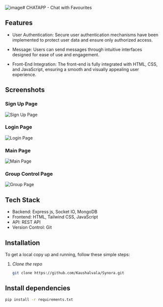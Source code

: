 ![image](https://github.com/user-attachments/assets/f75e15e4-7318-436e-8a4f-031346b1f8bf)# CHATAPP - Chat with Favourites

## Features

- User Authentication: Secure user authentication mechanisms have been implemented to protect user data and ensure only authorized access.
  
- Message: Users can send messages through intuitive interfaces designed for ease of use and engagement.

- Front-End Integration: The front-end is fully integrated with HTML, CSS, and JavaScript, ensuring a smooth and visually appealing user experience.

## Screenshots

### Sign Up Page
![Sign Up Page](https://github.com/user-attachments/assets/59bf0064-638b-4025-a8d9-1333e8893089)


### Login Page
![Login Page](https://github.com/user-attachments/assets/33c65eac-fdb2-420c-9294-6b4ec2b5d328)


### Main Page
![Main Page](https://github.com/user-attachments/assets/01f3593e-1da0-43f5-b86a-6329a1afe508)


### Group Control Page
![Group Page](https://github.com/user-attachments/assets/105b0213-1cd0-4317-a67f-0a4fe9041dfa)


## Tech Stack

- Backend: Express js, Socket IO, MongoDB
- Frontend: HTML, Tailwind CSS, JavaScript
- API: REST API
- Version Control: Git

## Installation

To get a local copy up and running, follow these simple steps:

1. *Clone the repo*
   ```bash
   git clone https://github.com/Kaushalvala/Synora.git

## Install dependencies
   ```bash
   pip install -r requirements.txt
